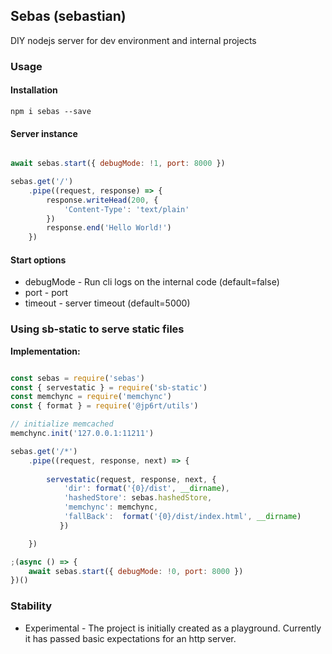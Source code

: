 ## Sebas (sebastian)

DIY nodejs server for dev environment and internal projects

### Usage

#### Installation

```
npm i sebas --save
```

#### Server instance

```javascript

await sebas.start({ debugMode: !1, port: 8000 })

sebas.get('/')
	.pipe((request, response) => {
		response.writeHead(200, {
			'Content-Type': 'text/plain'
		})
		response.end('Hello World!')
	})

```
#### Start options

* debugMode - Run cli logs on the internal code (default=false)
* port - port
* timeout - server timeout (default=5000)

### Using sb-static to serve static files


**Implementation:**

```javascript

const sebas = require('sebas')
const { servestatic } = require('sb-static')
const memchync = require('memchync')
const { format } = require('@jp6rt/utils')

// initialize memcached
memchync.init('127.0.0.1:11211')

sebas.get('/*')
	.pipe((request, response, next) => {
		
		servestatic(request, response, next, {
			'dir': format('{0}/dist', __dirname),
			'hashedStore': sebas.hashedStore,
			'memchync': memchync,
			'fallBack':  format('{0}/dist/index.html', __dirname)
		   })

	})

;(async () => {
	await sebas.start({ debugMode: !0, port: 8000 })
})()

```

### Stability

* Experimental - The project is initially created as a playground. Currently it has passed basic expectations for an http server.